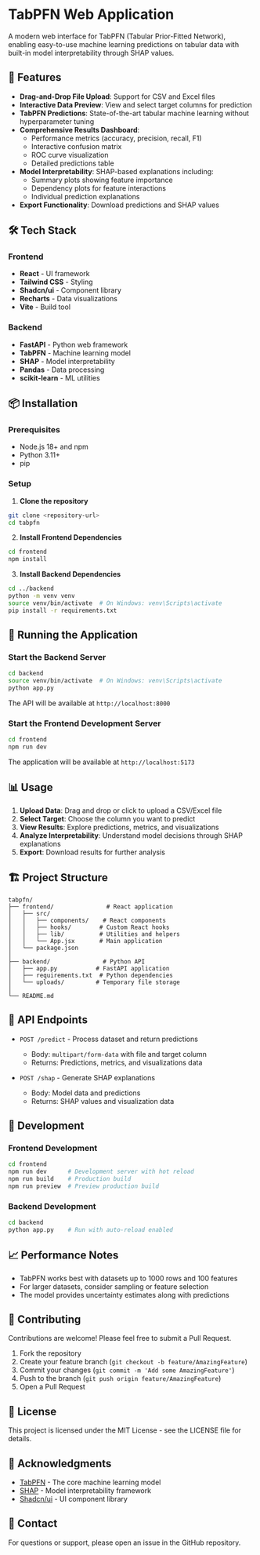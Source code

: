 # TabPFN Web Application

A modern web interface for TabPFN (Tabular Prior-Fitted Network), enabling easy-to-use machine learning predictions on tabular data with built-in model interpretability through SHAP values.

## 🚀 Features

- **Drag-and-Drop File Upload**: Support for CSV and Excel files
- **Interactive Data Preview**: View and select target columns for prediction
- **TabPFN Predictions**: State-of-the-art tabular machine learning without hyperparameter tuning
- **Comprehensive Results Dashboard**:
  - Performance metrics (accuracy, precision, recall, F1)
  - Interactive confusion matrix
  - ROC curve visualization
  - Detailed predictions table
- **Model Interpretability**: SHAP-based explanations including:
  - Summary plots showing feature importance
  - Dependency plots for feature interactions
  - Individual prediction explanations
- **Export Functionality**: Download predictions and SHAP values

## 🛠️ Tech Stack

### Frontend
- **React** - UI framework
- **Tailwind CSS** - Styling
- **Shadcn/ui** - Component library
- **Recharts** - Data visualizations
- **Vite** - Build tool

### Backend
- **FastAPI** - Python web framework
- **TabPFN** - Machine learning model
- **SHAP** - Model interpretability
- **Pandas** - Data processing
- **scikit-learn** - ML utilities

## 📦 Installation

### Prerequisites
- Node.js 18+ and npm
- Python 3.11+
- pip

### Setup

1. **Clone the repository**
```bash
git clone <repository-url>
cd tabpfn
```

2. **Install Frontend Dependencies**
```bash
cd frontend
npm install
```

3. **Install Backend Dependencies**
```bash
cd ../backend
python -m venv venv
source venv/bin/activate  # On Windows: venv\Scripts\activate
pip install -r requirements.txt
```

## 🚀 Running the Application

### Start the Backend Server
```bash
cd backend
source venv/bin/activate  # On Windows: venv\Scripts\activate
python app.py
```
The API will be available at `http://localhost:8000`

### Start the Frontend Development Server
```bash
cd frontend
npm run dev
```
The application will be available at `http://localhost:5173`

## 📊 Usage

1. **Upload Data**: Drag and drop or click to upload a CSV/Excel file
2. **Select Target**: Choose the column you want to predict
3. **View Results**: Explore predictions, metrics, and visualizations
4. **Analyze Interpretability**: Understand model decisions through SHAP explanations
5. **Export**: Download results for further analysis

## 🏗️ Project Structure

```
tabpfn/
├── frontend/               # React application
│   ├── src/
│   │   ├── components/    # React components
│   │   ├── hooks/        # Custom React hooks
│   │   ├── lib/          # Utilities and helpers
│   │   └── App.jsx       # Main application
│   └── package.json
│
├── backend/               # Python API
│   ├── app.py           # FastAPI application
│   ├── requirements.txt  # Python dependencies
│   └── uploads/         # Temporary file storage
│
└── README.md
```

## 🧪 API Endpoints

- `POST /predict` - Process dataset and return predictions
  - Body: `multipart/form-data` with file and target column
  - Returns: Predictions, metrics, and visualizations data

- `POST /shap` - Generate SHAP explanations
  - Body: Model data and predictions
  - Returns: SHAP values and visualization data

## 🔧 Development

### Frontend Development
```bash
cd frontend
npm run dev      # Development server with hot reload
npm run build    # Production build
npm run preview  # Preview production build
```

### Backend Development
```bash
cd backend
python app.py    # Run with auto-reload enabled
```

## 📈 Performance Notes

- TabPFN works best with datasets up to 1000 rows and 100 features
- For larger datasets, consider sampling or feature selection
- The model provides uncertainty estimates along with predictions

## 🤝 Contributing

Contributions are welcome! Please feel free to submit a Pull Request.

1. Fork the repository
2. Create your feature branch (`git checkout -b feature/AmazingFeature`)
3. Commit your changes (`git commit -m 'Add some AmazingFeature'`)
4. Push to the branch (`git push origin feature/AmazingFeature`)
5. Open a Pull Request

## 📝 License

This project is licensed under the MIT License - see the LICENSE file for details.

## 🙏 Acknowledgments

- [TabPFN](https://github.com/automl/TabPFN) - The core machine learning model
- [SHAP](https://github.com/slundberg/shap) - Model interpretability framework
- [Shadcn/ui](https://ui.shadcn.com/) - UI component library

## 📧 Contact

For questions or support, please open an issue in the GitHub repository.